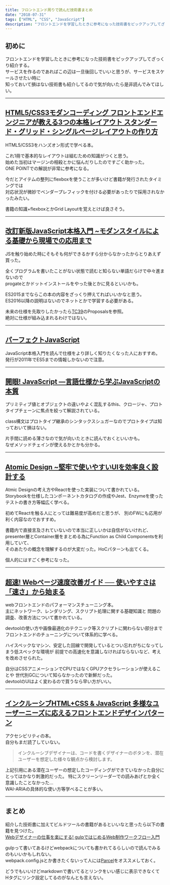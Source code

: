 ```yaml
---
title: フロントエンド周りで読んだ技術書まとめ
date: "2018-07-31"
tags: ["HTML", "CSS", "JavaScript"]
description: "フロントエンドを学習したときに参考になった技術書をピックアップしてざっくり紹介する。"
---
```


## 初めに

フロントエンドを学習したときに参考になった技術書をピックアップしてざっくり紹介する。  
サービスを作るのであればこの辺は一旦後回しでいいと思うが、サービスをスケールさせたい時に  
知っておいて損はない技術書も紹介してるので気が向いたら是非読んでみてほしい。

***

## [HTML5/CSS3モダンコーディング フロントエンドエンジニアが教える3つの本格レイアウト スタンダード・グリッド・シングルページレイアウトの作り方](https://www.amazon.co.jp/HTML5-CSS3%E3%83%A2%E3%83%80%E3%83%B3%E3%82%B3%E3%83%BC%E3%83%87%E3%82%A3%E3%83%B3%E3%82%B0-%E3%83%95%E3%83%AD%E3%83%B3%E3%83%88%E3%82%A8%E3%83%B3%E3%83%89%E3%82%A8%E3%83%B3%E3%82%B8%E3%83%8B%E3%82%A2%E3%81%8C%E6%95%99%E3%81%88%E3%82%8B3%E3%81%A4%E3%81%AE%E6%9C%AC%E6%A0%BC%E3%83%AC%E3%82%A4%E3%82%A2%E3%82%A6%E3%83%88-%E3%82%B9%E3%82%BF%E3%83%B3%E3%83%80%E3%83%BC%E3%83%89%E3%83%BB%E3%82%B0%E3%83%AA%E3%83%83%E3%83%89%E3%83%BB%E3%82%B7%E3%83%B3%E3%82%B0%E3%83%AB%E3%83%9A%E3%83%BC%E3%82%B8%E3%83%AC%E3%82%A4%E3%82%A2%E3%82%A6%E3%83%88%E3%81%AE%E4%BD%9C%E3%82%8A%E6%96%B9-%E5%90%89%E7%94%B0%E7%9C%9F%E9%BA%BB-ebook/dp/B0176GNY26)


HTML5/CSS3をハンズオン形式で学べる本。

これ1冊で基本的なレイアウトは組むための知識がつくと思う。  
始めた当初はマージンの相殺とかに悩んだりしたのですごく助かった。  
ONE POINTでの解説が非常に参考になる。

今だとアイテムの整列にflexboxを使うことが多いけど書籍が発行されたタイミングでは  
対応状況が微妙でベンダープレフィックを付ける必要があったりで採用されなかったみたい。  

書籍の知識+flexboxとかGrid Layoutを覚えとけば良さそう。

***

## [改訂新版JavaScript本格入門 ~モダンスタイルによる基礎から現場での応用まで](https://www.amazon.co.jp/%E6%94%B9%E8%A8%82%E6%96%B0%E7%89%88JavaScript%E6%9C%AC%E6%A0%BC%E5%85%A5%E9%96%80-%EF%BD%9E%E3%83%A2%E3%83%80%E3%83%B3%E3%82%B9%E3%82%BF%E3%82%A4%E3%83%AB%E3%81%AB%E3%82%88%E3%82%8B%E5%9F%BA%E7%A4%8E%E3%81%8B%E3%82%89%E7%8F%BE%E5%A0%B4%E3%81%A7%E3%81%AE%E5%BF%9C%E7%94%A8%E3%81%BE%E3%81%A7-%E5%B1%B1%E7%94%B0-%E7%A5%A5%E5%AF%9B-ebook/dp/B01LYO6C1N/ref=la_B004LR8730_1_1?s=books&ie=UTF8&qid=1533037295&sr=1-1)

JSを触り始めた時にそもそも何ができるかすら分からなかったからとりあえず買った。  

全くプログラムを書いたことがない状態で読むと知らない単語だらけで中々進まないので  
progateとかドットインストールをやった後とかに見るといいかも。  

ES2015までならこの本の内容をざっくり押えてればいいかなと思う。  
ES2016以降の説明はないのでネットとかで学習する必要がある。  

未来の仕様を先取りしたかったら[TC39](https://github.com/tc39/proposals "TC39")のProposalsを参照。  
絶対に仕様が組み込まれるわけではない。

***

## [パーフェクトJavaScript](https://www.amazon.co.jp/%E3%83%91%E3%83%BC%E3%83%95%E3%82%A7%E3%82%AF%E3%83%88JavaScript-PERFECT-4-%E4%BA%95%E4%B8%8A-%E8%AA%A0%E4%B8%80%E9%83%8E/dp/477414813X/ref=sr_1_cc_1?s=aps&ie=UTF8&qid=1533037501&sr=1-1-catcorr&keywords=%E3%83%91%E3%83%BC%E3%83%95%E3%82%A7%E3%82%AF%E3%83%88JavaScript)

JavaScript本格入門を読んで仕様をより詳しく知りたくなった人におすすめ。  
発行が2011年でES5までの情報しかないので注意。

***

## [開眼! JavaScript ―言語仕様から学ぶJavaScriptの本質](https://www.amazon.co.jp/%E9%96%8B%E7%9C%BC-JavaScript-%E2%80%95%E8%A8%80%E8%AA%9E%E4%BB%95%E6%A7%98%E3%81%8B%E3%82%89%E5%AD%A6%E3%81%B6JavaScript%E3%81%AE%E6%9C%AC%E8%B3%AA-Cody-Lindley/dp/487311621X/ref=pd_sbs_14_4?_encoding=UTF8&pd_rd_i=487311621X&pd_rd_r=2bbf403b-94b7-11e8-8125-f39d062bfc34&pd_rd_w=nmsTs&pd_rd_wg=GwoZO&pf_rd_i=desktop-dp-sims&pf_rd_m=AN1VRQENFRJN5&pf_rd_p=5805929820760247504&pf_rd_r=9NP2M1ARDQ0B6S398QWC&pf_rd_s=desktop-dp-sims&pf_rd_t=40701&psc=1&refRID=9NP2M1ARDQ0B6S398QWC)

プリミティブ値とオブジェクトの違いやよく混乱するthis、クロージャ、プロトタイプチェーンに焦点を絞って解説されている。

class構文はプロトタイプ継承のシンタックスシュガーなのでプロトタイプは知っておいて損はない。

片手間に読める薄さなので気が向いたときに読んでおくといいかも。  
なぜメソッドチェインが使えるかとかも分かる。

***

## [Atomic Design ~堅牢で使いやすいUIを効率良く設計する](https://www.amazon.co.jp/Atomic-Design-%E5%A0%85%E7%89%A2%E3%81%A7%E4%BD%BF%E3%81%84%E3%82%84%E3%81%99%E3%81%84UI%E3%82%92%E5%8A%B9%E7%8E%87%E8%89%AF%E3%81%8F%E8%A8%AD%E8%A8%88%E3%81%99%E3%82%8B-%E4%BA%94%E8%97%A4-%E4%BD%91%E5%85%B8/dp/477419705X)

Atmic Designの考え方やReactを使った実装について書かれている。  
Storybookを仕様したコンポーネントカタログの作成やJest、Enzymeを使ったテストの書き方等幅広く学べる。

初めてReactを触る人にとっては難易度が高めだと思うが、
別のFWにも応用が利く内容なのでおすすめ。

書籍内で直接言及されていないので本当に正しいかは自信がないけれど、  
presenter層とContainer層をまとめる為にFunction as Child Componentsを利用していて、  
そのあたりの概念を理解するのが大変だった。HoCパターンも出てくる。  

個人的にはすごく参考になった。

***

## [超速! Webページ速度改善ガイド ── 使いやすさは「速さ」から始まる](https://www.amazon.co.jp/Web%E3%83%9A%E3%83%BC%E3%82%B8%E9%80%9F%E5%BA%A6%E6%94%B9%E5%96%84%E3%82%AC%E3%82%A4%E3%83%89-%E4%BD%BF%E3%81%84%E3%82%84%E3%81%99%E3%81%95%E3%81%AF%E3%80%8C%E9%80%9F%E3%81%95%E3%80%8D%E3%81%8B%E3%82%89%E5%A7%8B%E3%81%BE%E3%82%8B-WEB-PRESS-plus/dp/477419400X/ref=sr_1_1?s=books&ie=UTF8&qid=1533037600&sr=1-1&keywords=%E8%B6%85%E9%80%9F%21+Web%E3%83%9A%E3%83%BC%E3%82%B8%E9%80%9F%E5%BA%A6%E6%94%B9%E5%96%84%E3%82%AC%E3%82%A4%E3%83%89+%E2%94%80%E2%94%80+%E4%BD%BF%E3%81%84%E3%82%84%E3%81%99%E3%81%95%E3%81%AF%E3%80%8C%E9%80%9F%E3%81%95%E3%80%8D%E3%81%8B%E3%82%89%E5%A7%8B%E3%81%BE%E3%82%8B)

webフロントエンドのパフォーマンスチューニング本。  
主にネットワーク、レンダリング、スクリプト処理に関する基礎知識と
問題の調査、改善方法について書かれている。

devtoolの使い方や画像最適化のテクニック等スクリプトに関わらない部分までフロントエンドのチューニングについて体系的に学べる。

ハイスペックなマシン、安定した回線で開発しているとつい忘れがちになってしまう低スペックな環境が
前提での高速化を意識しなければならないなど、考えを改めさせられた。

自分はCSSアニメーションでCPUではなくGPUアクセラレーションが使えることや
世代別GCについて知らなかったので新鮮だった。  
devtoolのUIはよく変わるので買うなら早い方がいい。

***

## [インクルーシブHTML+CSS & JavaScript 多様なユーザーニーズに応えるフロントエンドデザインパターン](https://www.amazon.co.jp/%E3%82%A4%E3%83%B3%E3%82%AF%E3%83%AB%E3%83%BC%E3%82%B7%E3%83%96HTML-JavaScript-%E5%A4%9A%E6%A7%98%E3%81%AA%E3%83%A6%E3%83%BC%E3%82%B6%E3%83%BC%E3%83%8B%E3%83%BC%E3%82%BA%E3%81%AB%E5%BF%9C%E3%81%88%E3%82%8B%E3%83%95%E3%83%AD%E3%83%B3%E3%83%88%E3%82%A8%E3%83%B3%E3%83%89%E3%83%87%E3%82%B6%E3%82%A4%E3%83%B3%E3%83%91%E3%82%BF%E3%83%BC%E3%83%B3-Heydon-Pickering/dp/4862463878/ref=pd_sim_14_3?_encoding=UTF8&pd_rd_i=4862463878&pd_rd_r=6533a717-94b7-11e8-9a0c-938d818ef9b1&pd_rd_w=Igu0O&pd_rd_wg=YHBIo&pf_rd_i=desktop-dp-sims&pf_rd_m=AN1VRQENFRJN5&pf_rd_p=7990452376513976631&pf_rd_r=5B3C29MSXD3M07K87KZZ&pf_rd_s=desktop-dp-sims&pf_rd_t=40701&psc=1&refRID=5B3C29MSXD3M07K87KZZ)

アクセシビリティの本。  
自分もまだ読了していない。

>インクルーシブデザイナーは、コードを書くデザイナーのボタンを、潜在ユーザーを想定した様々な観点から検討します。

上記引用にある潜在ユーザーの想定したコーディングができていなかった自分にとってはかなり刺激的だった。
特にスクリーンリーダーでの読みあげとか全く意識したことなかった…  
WAI-ARIAの具体的な使い方等学べることが多い。  

***

## まとめ

紹介した技術書に加えてビルドツールの書籍があるといいなと思ったら以下の書籍を見つけた。  
[Webデザイナーの仕事を楽にする! gulpではじめるWeb制作ワークフロー入門](https://www.amazon.co.jp/Web%E3%83%87%E3%82%B6%E3%82%A4%E3%83%8A%E3%83%BC%E3%81%AE%E4%BB%95%E4%BA%8B%E3%82%92%E6%A5%BD%E3%81%AB%E3%81%99%E3%82%8B-gulp%E3%81%A7%E3%81%AF%E3%81%98%E3%82%81%E3%82%8BWeb%E5%88%B6%E4%BD%9C%E3%83%AF%E3%83%BC%E3%82%AF%E3%83%95%E3%83%AD%E3%83%BC%E5%85%A5%E9%96%80-%E4%B8%AD%E6%9D%91-%E5%8B%87%E5%B8%8C/dp/4863542402)

gulpって書いてあるけどwebpackについても書かれてるらしいので読んでみるのもいいかもしれない。  
webpack.config.jsとか書きたくないって人には[Parcel](https://parceljs.org/)をオススメしておく。

どうでもいいけどmarkdownで書いてるとリンクをいい感じに表示できなくて  
Hタグにリンク設定してるのがなんとも言えない。